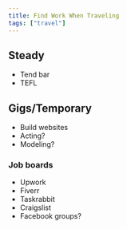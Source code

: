 ```yaml
---
title: Find Work When Traveling
tags: ["travel"]
---
```


## Steady

- Tend bar
- TEFL

## Gigs/Temporary

- Build websites
- Acting?
- Modeling?

### Job boards

- Upwork
- Fiverr
- Taskrabbit
- Craigslist
- Facebook groups?
